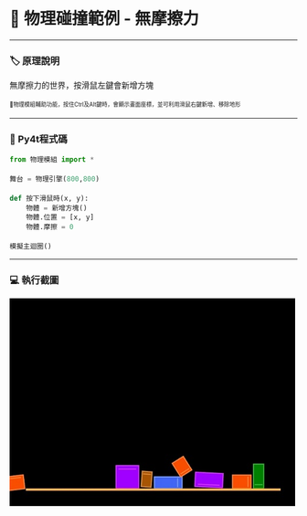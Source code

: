 # 🔰 物理碰撞範例 - 無摩擦力
--------------
### 🏷️ 原理說明

無摩擦力的世界，按滑鼠左鍵會新增方塊

<sup><sub>💬物理模組輔助功能，按住Ctrl及Alt鍵時，會顯示畫面座標，並可利用滑鼠右鍵新增、移除地形</sub></sup>

--------------

### 📄 Py4t程式碼

```python
from 物理模組 import *

舞台 = 物理引擎(800,800)

def 按下滑鼠時(x, y):
    物體 = 新增方塊()
    物體.位置 = [x, y]
    物體.摩擦 = 0
    
模擬主迴圈()
```

--------------

### 💻 執行截圖

![執行截圖](frictionless.jpg)



